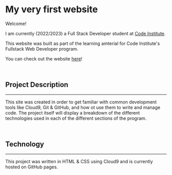 # My very first website

Welcome! 

I am currently (2022/2023) a Full Stack Developer student at [Code Institute](https://codeinstitute.net).

This website was built as part of the learning amterial for Code Institute's Fullstack Web Developer program.

You can check out the website [here](https://avtpepper.github.io/my-full-template/)!

<br>

## Project Description

<hr>

This site was created in order to get familiar with common development tools like Cloud9, Git & GitHub, and how ot use them to write and manage code. The project itself will display a breakdown of the different technologies used in each of the different sections of the program.

<br>

## Technology

<hr>

This project was written in HTML & CSS using Cloud9 and is currently hosted on GitHub pages.




